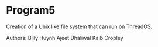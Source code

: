 # Program5
Creation of a Unix like file system that can run on ThreadOS.

Authors:
Billy Huynh
Ajeet Dhaliwal
Kaib Cropley

